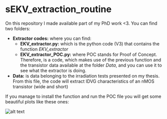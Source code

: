 # sEKV_extraction_routine

On this repository I made available part of my PhD work <3.
You can find two folders:
  - **Extractor codes:** where you can find:
      - **EKV_extractor.py:** which is the python code (V3) that contains the function *EKV_extractor*
      - **EKV_extractor_POC.py:** where POC stands for Proof of Concept. Therefore, is a code, which makes use of the previous function and the transistor data available at the folder *Data*, and you can use it to see what the extractor is doing.
  - **Data:** is data belonging to the irradiation tests presented on my thesis. From this file, the code will extract IDVG characteristics of an nMOS transistor (wide and short)

If you manage to install the function and run the POC file you will get some beautiful plots like these ones:

![alt text](https://github.com/ADMDXD/sEKV_extraction_routine/blob/[branch]/image.jpg?raw=true)
